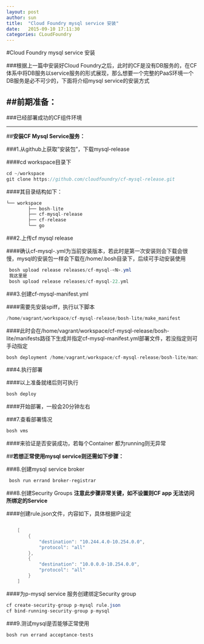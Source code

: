 ```yaml
---
layout: post
author: sun
title:  "Cloud Foundry mysql service 安装"
date:   2015-09-10 17:11:30
categories: CLoudFoundry
---
```


#Cloud  Foundry mysql service 安装

###根据上一篇中安装好Cloud Foundry之后，此时的CF是没有DB服务的，在CF体系中将DB服务以service服务的形式展现，那么想要一个完整的PaaS环境一个DB服务是必不可少的，下面将介绍mysql service的安装方式

##**前期准备：**
----------

###已经部署成功的CF组件环境

----------

##**安装CF Mysql Service服务：**

###1.从github上获取”安装包”，下载mysql-release

####cd workspace目录下

~~~java shell
cd ~/workspace
git clone https://github.com/cloudfoundry/cf-mysql-release.git
~~~

####其目录结构如下：
~~~java
└── workspace
	    ├── bosh-lite
	    ├── cf-mysql-release
	    ├── cf-release
	    └── go
~~~

###2.上传cf mysql release

####确认cf-mysql-<N>.yml为当前安装版本，若此时是第一次安装则会下载会很慢，mysql的安装包一样会下载在/home/.bosh目录下，后续可手动安装使用

~~~java
 bosh upload release releases/cf-mysql-<N>.yml
 我这里是
 bosh upload release releases/cf-mysql-22.yml
~~~

###3.创建cf-mysql-manifest.yml

####需要先安装spiff，执行以下脚本

~~~java shell
/home/vagrant/workspace/cf-mysql-release/bosh-lite/make_manifest
~~~

####此时会在/home/vagrant/workspace/cf-mysql-release/bosh-lite/manifests路径下生成并指定cf-mysql-manifest.yml部署文件，若没指定则可手动指定

~~~java shell
bosh deployment /home/vagrant/workspace/cf-mysql-release/bosh-lite/manifests/cf-mysql-manifest.yml
~~~

###4.执行部署

####以上准备就绪后则可执行

~~~java shell
bosh deploy 
~~~

####开始部署，一般会20分钟左右

###7.查看部署情况

~~~java shell
bosh vms 
~~~

####来验证是否安装成功，若每个Container 都为running则无异常

##**若想正常使用mysql service则还需如下步骤：**

###8.创建mysql service  broker

~~~java shell
 bosh run errand broker-registrar 
~~~

###8.创建Security Groups **注意此步骤非常关键，如不设置则CF app 无法访问所绑定的Service**

####创建rule.json文件，内容如下，具体根据IP设定

~~~java shell

	[
		{
			"destination": "10.244.4.0-10.254.0.0",
			"protocol": "all"
		},
		{
			"destination": "10.0.0.0-10.254.0.0",
			"protocol": "all"
		}
	]

~~~

####为p-mysql service 服务创建绑定Security group

~~~java shell
cf create-security-group p-mysql rule.json
cf bind-running-security-group p-mysql 
~~~

###9.测试mysql是否能够正常使用

~~~java shell
bosh run errand acceptance-tests 
~~~